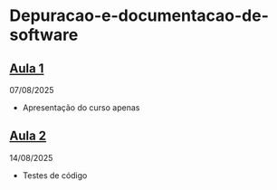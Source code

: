 # Depuracao-e-documentacao-de-software

## <a href="./Bi3/Aula1/Aula1.md">Aula 1</a> 

07/08/2025
- Apresentação do curso apenas

## <a href="./Bi3/Aula2/Aula2.md">Aula 2</a>
14/08/2025
- Testes de código

